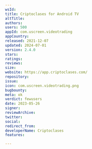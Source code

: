```yaml
---
wsId: 
title: Criptoclases for Android TV
altTitle: 
authors: 
users: 500
appId: com.uscreen.videotrading
appCountry: 
released: 2021-12-07
updated: 2024-07-01
version: 2.4.0
stars: 
ratings: 
reviews: 
size: 
website: https://app.criptoclases.com/
repository: 
issue: 
icon: com.uscreen.videotrading.png
bugbounty: 
meta: ok
verdict: fewusers
date: 2023-05-26
signer: 
reviewArchive: 
twitter: 
social: 
redirect_from: 
developerName: Criptoclases
features: 

---
```


